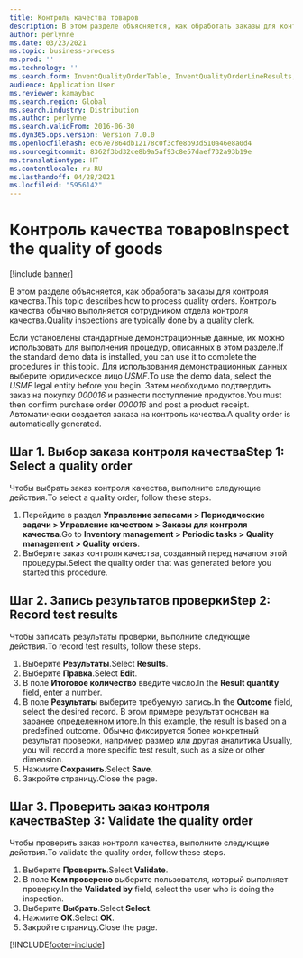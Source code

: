 ```yaml
---
title: Контроль качества товаров
description: В этом разделе объясняется, как обработать заказы для контроля качества.
author: perlynne
ms.date: 03/23/2021
ms.topic: business-process
ms.prod: ''
ms.technology: ''
ms.search.form: InventQualityOrderTable, InventQualityOrderLineResults, HcmWorkerLookUp
audience: Application User
ms.reviewer: kamaybac
ms.search.region: Global
ms.search.industry: Distribution
ms.author: perlynne
ms.search.validFrom: 2016-06-30
ms.dyn365.ops.version: Version 7.0.0
ms.openlocfilehash: ec67e7864db12178c0f3cfe8b93d510a46e8a0d4
ms.sourcegitcommit: 8362f3bd32ce8b9a5af93c8e57daef732a93b19e
ms.translationtype: HT
ms.contentlocale: ru-RU
ms.lasthandoff: 04/28/2021
ms.locfileid: "5956142"
---
```

# <a name="inspect-the-quality-of-goods"></a><span data-ttu-id="0a48f-103">Контроль качества товаров</span><span class="sxs-lookup"><span data-stu-id="0a48f-103">Inspect the quality of goods</span></span>

[!include [banner](../../includes/banner.md)]

<span data-ttu-id="0a48f-104">В этом разделе объясняется, как обработать заказы для контроля качества.</span><span class="sxs-lookup"><span data-stu-id="0a48f-104">This topic describes how to process quality orders.</span></span> <span data-ttu-id="0a48f-105">Контроль качества обычно выполняется сотрудником отдела контроля качества.</span><span class="sxs-lookup"><span data-stu-id="0a48f-105">Quality inspections are typically done by a quality clerk.</span></span>

<span data-ttu-id="0a48f-106">Если установлены стандартные демонстрационные данные, их можно использовать для выполнения процедур, описанных в этом разделе.</span><span class="sxs-lookup"><span data-stu-id="0a48f-106">If the standard demo data is installed, you can use it to complete the procedures in this topic.</span></span> <span data-ttu-id="0a48f-107">Для использования демонстрационных данных выберите юридическое лицо *USMF*.</span><span class="sxs-lookup"><span data-stu-id="0a48f-107">To use the demo data, select the *USMF* legal entity before you begin.</span></span> <span data-ttu-id="0a48f-108">Затем необходимо подтвердить заказ на покупку *000016* и разнести поступление продуктов.</span><span class="sxs-lookup"><span data-stu-id="0a48f-108">You must then confirm purchase order *000016* and post a product receipt.</span></span> <span data-ttu-id="0a48f-109">Автоматически создается заказа на контроль качества.</span><span class="sxs-lookup"><span data-stu-id="0a48f-109">A quality order is automatically generated.</span></span>

## <a name="step-1-select-a-quality-order"></a><span data-ttu-id="0a48f-110">Шаг 1. Выбор заказа контроля качества</span><span class="sxs-lookup"><span data-stu-id="0a48f-110">Step 1: Select a quality order</span></span>

<span data-ttu-id="0a48f-111">Чтобы выбрать заказ контроля качества, выполните следующие действия.</span><span class="sxs-lookup"><span data-stu-id="0a48f-111">To select a quality order, follow these steps.</span></span>

1. <span data-ttu-id="0a48f-112">Перейдите в раздел **Управление запасами \> Периодические задачи \> Управление качеством \> Заказы для контроля качества**.</span><span class="sxs-lookup"><span data-stu-id="0a48f-112">Go to **Inventory management \> Periodic tasks \> Quality management \> Quality orders**.</span></span>
1. <span data-ttu-id="0a48f-113">Выберите заказ контроля качества, созданный перед началом этой процедуры.</span><span class="sxs-lookup"><span data-stu-id="0a48f-113">Select the quality order that was generated before you started this procedure.</span></span>

## <a name="step-2-record-test-results"></a><span data-ttu-id="0a48f-114">Шаг 2. Запись результатов проверки</span><span class="sxs-lookup"><span data-stu-id="0a48f-114">Step 2: Record test results</span></span>

<span data-ttu-id="0a48f-115">Чтобы записать результаты проверки, выполните следующие действия.</span><span class="sxs-lookup"><span data-stu-id="0a48f-115">To record test results, follow these steps.</span></span>

1. <span data-ttu-id="0a48f-116">Выберите **Результаты**.</span><span class="sxs-lookup"><span data-stu-id="0a48f-116">Select **Results**.</span></span>
1. <span data-ttu-id="0a48f-117">Выберите **Правка**.</span><span class="sxs-lookup"><span data-stu-id="0a48f-117">Select **Edit**.</span></span>
1. <span data-ttu-id="0a48f-118">В поле **Итоговое количество** введите число.</span><span class="sxs-lookup"><span data-stu-id="0a48f-118">In the **Result quantity** field, enter a number.</span></span>
1. <span data-ttu-id="0a48f-119">В поле **Результаты** выберите требуемую запись.</span><span class="sxs-lookup"><span data-stu-id="0a48f-119">In the **Outcome** field, select the desired record.</span></span> <span data-ttu-id="0a48f-120">В этом примере результат основан на заранее определенном итоге.</span><span class="sxs-lookup"><span data-stu-id="0a48f-120">In this example, the result is based on a predefined outcome.</span></span> <span data-ttu-id="0a48f-121">Обычно фиксируется более конкретный результат проверки, например размер или другая аналитика.</span><span class="sxs-lookup"><span data-stu-id="0a48f-121">Usually, you will record a more specific test result, such as a size or other dimension.</span></span>
1. <span data-ttu-id="0a48f-122">Нажмите **Сохранить**.</span><span class="sxs-lookup"><span data-stu-id="0a48f-122">Select **Save**.</span></span>
1. <span data-ttu-id="0a48f-123">Закройте страницу.</span><span class="sxs-lookup"><span data-stu-id="0a48f-123">Close the page.</span></span>

## <a name="step-3-validate-the-quality-order"></a><span data-ttu-id="0a48f-124">Шаг 3. Проверить заказ контроля качества</span><span class="sxs-lookup"><span data-stu-id="0a48f-124">Step 3: Validate the quality order</span></span>

<span data-ttu-id="0a48f-125">Чтобы проверить заказ контроля качества, выполните следующие действия.</span><span class="sxs-lookup"><span data-stu-id="0a48f-125">To validate the quality order, follow these steps.</span></span>

1. <span data-ttu-id="0a48f-126">Выберите **Проверить**.</span><span class="sxs-lookup"><span data-stu-id="0a48f-126">Select **Validate**.</span></span>
1. <span data-ttu-id="0a48f-127">В поле **Кем проверено** выберите пользователя, который выполняет проверку.</span><span class="sxs-lookup"><span data-stu-id="0a48f-127">In the **Validated by** field, select the user who is doing the inspection.</span></span>
1. <span data-ttu-id="0a48f-128">Выберите **Выбрать**.</span><span class="sxs-lookup"><span data-stu-id="0a48f-128">Select **Select**.</span></span>
1. <span data-ttu-id="0a48f-129">Нажмите **ОК**.</span><span class="sxs-lookup"><span data-stu-id="0a48f-129">Select **OK**.</span></span>
1. <span data-ttu-id="0a48f-130">Закройте страницу.</span><span class="sxs-lookup"><span data-stu-id="0a48f-130">Close the page.</span></span>

[!INCLUDE[footer-include](../../../includes/footer-banner.md)]
